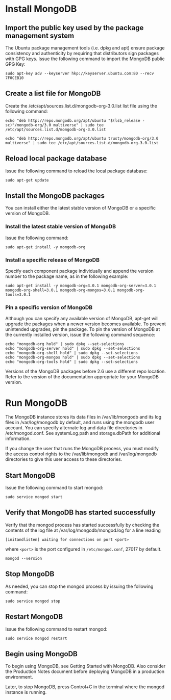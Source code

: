 # Install MongoDB

## Import the public key used by the package management system

The Ubuntu package management tools (i.e. dpkg and apt) ensure package consistency and authenticity by requiring that distributors sign packages with GPG keys. Issue the following command to import the MongoDB public GPG Key:

    sudo apt-key adv --keyserver hkp://keyserver.ubuntu.com:80 --recv 7F0CEB10

## Create a list file for MongoDB

Create the /etc/apt/sources.list.d/mongodb-org-3.0.list list file using the following command:

    echo "deb http://repo.mongodb.org/apt/ubuntu "$(lsb_release -sc)"/mongodb-org/3.0 multiverse" | sudo tee /etc/apt/sources.list.d/mongodb-org-3.0.list

    echo "deb http://repo.mongodb.org/apt/ubuntu trusty/mongodb-org/3.0 multiverse" | sudo tee /etc/apt/sources.list.d/mongodb-org-3.0.list

## Reload local package database

Issue the following command to reload the local package database:

    sudo apt-get update

## Install the MongoDB packages

You can install either the latest stable version of MongoDB or a specific version of MongoDB.

### Install the latest stable version of MongoDB

Issue the following command:

    sudo apt-get install -y mongodb-org

### Install a specific release of MongoDB

Specify each component package individually and append the version number to the package name, as in the following example:

    sudo apt-get install -y mongodb-org=3.0.1 mongodb-org-server=3.0.1 mongodb-org-shell=3.0.1 mongodb-org-mongos=3.0.1 mongodb-org-tools=3.0.1

### Pin a specific version of MongoDB

Although you can specify any available version of MongoDB, apt-get will upgrade the packages when a newer version becomes available. To prevent unintended upgrades, pin the package. To pin the version of MongoDB at the currently installed version, issue the following command sequence:

    echo "mongodb-org hold" | sudo dpkg --set-selections
    echo "mongodb-org-server hold" | sudo dpkg --set-selections
    echo "mongodb-org-shell hold" | sudo dpkg --set-selections
    echo "mongodb-org-mongos hold" | sudo dpkg --set-selections
    echo "mongodb-org-tools hold" | sudo dpkg --set-selections

Versions of the MongoDB packages before 2.6 use a different repo location. Refer to the version of the documentation appropriate for your MongoDB version.

# Run MongoDB

The MongoDB instance stores its data files in /var/lib/mongodb and its log files in /var/log/mongodb by default, and runs using the mongodb user account. You can specify alternate log and data file directories in /etc/mongod.conf. See systemLog.path and storage.dbPath for additional information.

If you change the user that runs the MongoDB process, you must modify the access control rights to the /var/lib/mongodb and /var/log/mongodb directories to give this user access to these directories.

## Start MongoDB

Issue the following command to start mongod:

    sudo service mongod start

## Verify that MongoDB has started successfully

Verify that the mongod process has started successfully by checking the contents of the log file at /var/log/mongodb/mongod.log for a line reading

    [initandlisten] waiting for connections on port <port>

where `<port>` is the port configured in `/etc/mongod.conf`, 27017 by default.

    mongod --version

## Stop MongoDB

As needed, you can stop the mongod process by issuing the following command:

    sudo service mongod stop

## Restart MongoDB

Issue the following command to restart mongod:

    sudo service mongod restart

## Begin using MongoDB

To begin using MongoDB, see Getting Started with MongoDB. Also consider the Production Notes document before deploying MongoDB in a production environment.

Later, to stop MongoDB, press Control+C in the terminal where the mongod instance is running.
